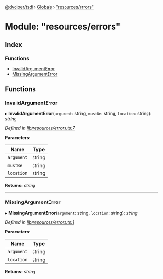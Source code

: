 [@dvolper/tsdi](../README.md) › [Globals](../globals.md) › ["resources/errors"](_resources_errors_.md)

# Module: "resources/errors"

## Index

### Functions

* [InvalidArgumentError](_resources_errors_.md#invalidargumenterror)
* [MissingArgumentError](_resources_errors_.md#missingargumenterror)

## Functions

###  InvalidArgumentError

▸ **InvalidArgumentError**(`argument`: string, `mustBe`: string, `location`: string): *string*

*Defined in [lib/resources/errors.ts:7](https://github.com/DavidVollmers/typescript-dependency-injection/blob/86fed67/packages/tsdi/lib/resources/errors.ts#L7)*

**Parameters:**

Name | Type |
------ | ------ |
`argument` | string |
`mustBe` | string |
`location` | string |

**Returns:** *string*

___

###  MissingArgumentError

▸ **MissingArgumentError**(`argument`: string, `location`: string): *string*

*Defined in [lib/resources/errors.ts:1](https://github.com/DavidVollmers/typescript-dependency-injection/blob/86fed67/packages/tsdi/lib/resources/errors.ts#L1)*

**Parameters:**

Name | Type |
------ | ------ |
`argument` | string |
`location` | string |

**Returns:** *string*
